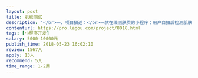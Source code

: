 ```yaml
---                
layout: post       
title: 肌肤测试           
description: '</br>一、项目描述：</br>一款在线测肤质的小程序；用户自拍后检测肌肤信息，返还相应结果（测肤质有API接口，自需做数据展示）；然后通过结果给用户推荐相应的护肤产品；用户还可根据自身检测结果生成海报；</br>二、功能点：</br>数据展示；产品推荐（数据匹配）、根据不同类型生成不同海报、等</br>三、可参考APP</br>《今天你真好看》</br>四、人员要求</br>最好是前后都会的全栈性设计师；</br>'     
contenturl: https://pro.lagou.com/project/8018.html      
tags: [小程序开发]            
salary: 5000-10000元          
publish_time: 2018-05-23 16:02:10         
review: 1567人                   
apply: 13人                   
recommend: 5人                   
time_range: 1-2周              
---                 
```

